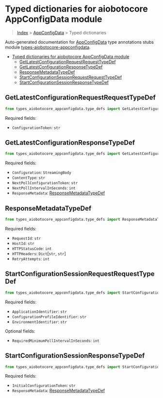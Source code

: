 <a id="typed-dictionaries-for-aiobotocore-appconfigdata-module"></a>

# Typed dictionaries for aiobotocore AppConfigData module

> [Index](..) > [AppConfigData](.) > Typed dictionaries

Auto-generated documentation for
[AppConfigData](https://boto3.amazonaws.com/v1/documentation/api/latest/reference/services/appconfigdata.html#AppConfigData)
type annotations stubs module
[types-aiobotocore-appconfigdata](https://pypi.org/project/types-aiobotocore-appconfigdata/).

- [Typed dictionaries for aiobotocore AppConfigData module](#typed-dictionaries-for-aiobotocore-appconfigdata-module)
  - [GetLatestConfigurationRequestRequestTypeDef](#getlatestconfigurationrequestrequesttypedef)
  - [GetLatestConfigurationResponseTypeDef](#getlatestconfigurationresponsetypedef)
  - [ResponseMetadataTypeDef](#responsemetadatatypedef)
  - [StartConfigurationSessionRequestRequestTypeDef](#startconfigurationsessionrequestrequesttypedef)
  - [StartConfigurationSessionResponseTypeDef](#startconfigurationsessionresponsetypedef)

<a id="getlatestconfigurationrequestrequesttypedef"></a>

## GetLatestConfigurationRequestRequestTypeDef

```python
from types_aiobotocore_appconfigdata.type_defs import GetLatestConfigurationRequestRequestTypeDef
```

Required fields:

- `ConfigurationToken`: `str`

<a id="getlatestconfigurationresponsetypedef"></a>

## GetLatestConfigurationResponseTypeDef

```python
from types_aiobotocore_appconfigdata.type_defs import GetLatestConfigurationResponseTypeDef
```

Required fields:

- `Configuration`: `StreamingBody`
- `ContentType`: `str`
- `NextPollConfigurationToken`: `str`
- `NextPollIntervalInSeconds`: `int`
- `ResponseMetadata`:
  [ResponseMetadataTypeDef](./type_defs.md#responsemetadatatypedef)

<a id="responsemetadatatypedef"></a>

## ResponseMetadataTypeDef

```python
from types_aiobotocore_appconfigdata.type_defs import ResponseMetadataTypeDef
```

Required fields:

- `RequestId`: `str`
- `HostId`: `str`
- `HTTPStatusCode`: `int`
- `HTTPHeaders`: `Dict`\[`str`, `str`\]
- `RetryAttempts`: `int`

<a id="startconfigurationsessionrequestrequesttypedef"></a>

## StartConfigurationSessionRequestRequestTypeDef

```python
from types_aiobotocore_appconfigdata.type_defs import StartConfigurationSessionRequestRequestTypeDef
```

Required fields:

- `ApplicationIdentifier`: `str`
- `ConfigurationProfileIdentifier`: `str`
- `EnvironmentIdentifier`: `str`

Optional fields:

- `RequiredMinimumPollIntervalInSeconds`: `int`

<a id="startconfigurationsessionresponsetypedef"></a>

## StartConfigurationSessionResponseTypeDef

```python
from types_aiobotocore_appconfigdata.type_defs import StartConfigurationSessionResponseTypeDef
```

Required fields:

- `InitialConfigurationToken`: `str`
- `ResponseMetadata`:
  [ResponseMetadataTypeDef](./type_defs.md#responsemetadatatypedef)
